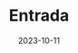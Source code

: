 ---
title: "Entrada"
slug: "entrada"
description: "Una introduccion sobre que trata este blog"
date: "2023-10-11"
tags: ["blog"]
draft: true
---